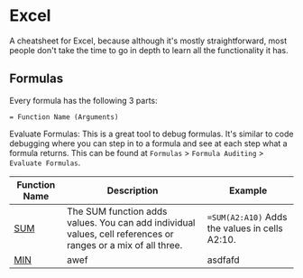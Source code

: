 # Excel

A cheatsheet for Excel, because although it's mostly straightforward, most people don't take the time to go in depth to learn all the functionality it has.

## Formulas

Every formula has the following 3 parts:

`= Function Name (Arguments)`

Evaluate Formulas: This is a great tool to debug formulas. It's similar to code debugging where you can step in to a formula and see at each step what a formula returns. This can be found at `Formulas` > `Formula Auditing` > `Evaluate Formulas`.

Function Name | Description | Example
------------- | ----------- | -------
[SUM](https://support.microsoft.com/en-us/office/sum-function-043e1c7d-7726-4e80-8f32-07b23e057f89) | The SUM function adds values. You can add individual values, cell references or ranges or a mix of all three. | `=SUM(A2:A10)` Adds the values in cells A2:10. |
[MIN](#) | awef | asdfafd
